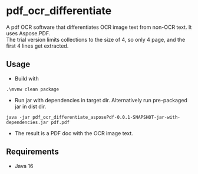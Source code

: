 # pdf_ocr_differentiate
A pdf OCR software that differentiates OCR image text from non-OCR text. It uses Aspose.PDF. <br>
The trial version limits collections to the size of 4, so only 4 page, and the first 4 lines get extracted.

## Usage

- Build with

`.\mvnw clean package`

- Run jar with dependencies in target dir. Alternatively run pre-packaged jar in dist dir.

`java -jar pdf_ocr_differentiate_asposePdf-0.0.1-SNAPSHOT-jar-with-dependencies.jar pdf.pdf`

- The result is a PDF doc with the OCR image text.

## Requirements
- Java 16